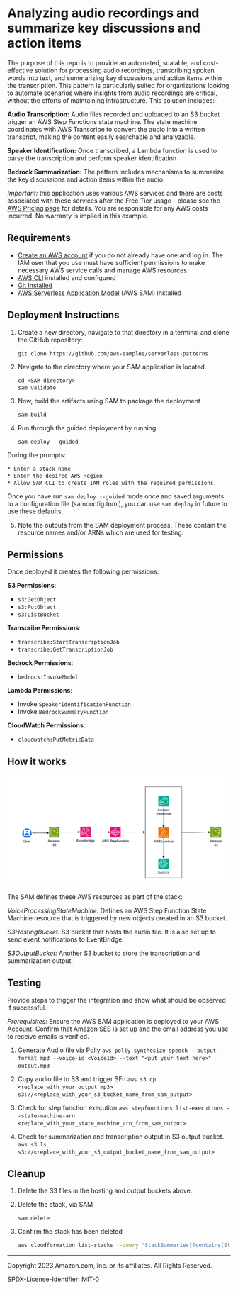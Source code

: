 # Analyzing audio recordings and summarize key discussions and action items

The purpose of this repo is to provide an automated, scalable, and cost-effective solution for processing audio recordings, transcribing spoken words into text, and summarizing key discussions and action items within the transcription. This pattern is particularly suited for organizations looking to automate scenarios where insights from audio recordings are critical, without the efforts of maintaining infrastructure. This solution includes:

**Audio Transcription:** Audio files recorded and uploaded to an S3 bucket trigger an AWS Step Functions state machine. The state machine coordinates with AWS Transcribe to convert the audio into a written transcript, making the content easily searchable and analyzable.

**Speaker Identification:** Once transcribed, a Lambda function is used to parse the transcription and perform speaker identification

**Bedrock Summarization:** The pattern includes mechanisms to summarize the key discussions and action items within the audio. 

*Important:* this application uses various AWS services and there are costs associated with these services after the Free Tier usage - please see the [AWS Pricing page](https://aws.amazon.com/pricing/) for details. You are responsible for any AWS costs incurred. No warranty is implied in this example.

## Requirements

* [Create an AWS account](https://portal.aws.amazon.com/gp/aws/developer/registration/index.html) if you do not already have one and log in. The IAM user that you use must have sufficient permissions to make necessary AWS service calls and manage AWS resources.
* [AWS CLI](https://docs.aws.amazon.com/cli/latest/userguide/install-cliv2.html) installed and configured
* [Git Installed](https://git-scm.com/book/en/v2/Getting-Started-Installing-Git)
* [AWS Serverless Application Model](https://docs.aws.amazon.com/serverless-application-model/latest/developerguide/serverless-sam-cli-install.html) (AWS SAM) installed

## Deployment Instructions

1. Create a new directory, navigate to that directory in a terminal and clone the GitHub repository:
    
    ``` 
    git clone https://github.com/aws-samples/serverless-patterns
    ```
2. Navigate to the directory where your SAM application is located. 

    ```
    cd <SAM-directory>
    sam validate 
    ```
3. Now, build the artifacts using SAM to package the deployment

    ```
    sam build
    ```

4. Run through the guided deployment by running

    ```
    sam deploy --guided 

    ```
During the prompts:

    * Enter a stack name
    * Enter the desired AWS Region
    * Allow SAM CLI to create IAM roles with the required permissions.

Once you have run `sam deploy --guided` mode once and saved arguments to a configuration file (samconfig.toml), you can use `sam deploy` in future to use these defaults.

5. Note the outputs from the SAM deployment process. These contain the resource names and/or ARNs which are used for testing.

## Permissions

Once deployed it creates the following permissions:

**S3 Permissions**:
- `s3:GetObject`
- `s3:PutObject`
- `s3:ListBucket`

**Transcribe Permissions**:
- `transcribe:StartTranscriptionJob`
- `transcribe:GetTranscriptionJob`

**Bedrock Permissions**:
- `bedrock:InvokeModel`

**Lambda Permissions**:
- Invoke `SpeakerIdentificationFunction`
- Invoke `BedrockSummaryFunction`

**CloudWatch Permissions**:
- `cloudwatch:PutMetricData`

## How it works

![architecture_diagram](./audio-summarizer/images/architecture.png)

The SAM defines these AWS resources as part of the stack: 

*VoiceProcessingStateMachine:* Defines an AWS Step Function State Machine resource that is triggered by new objects created in an S3 bucket. 

*S3HostingBucket:* S3 bucket that hosts the audio file. It is also set up to send event notifications to EventBridge. 

*S3OutputBucket:* Another S3 bucket to store the transcription and summarization output. 

## Testing

Provide steps to trigger the integration and show what should be observed if successful.

*Prerequisites:* Ensure the AWS SAM application is deployed to your AWS Account. Confirm that Amazon SES is set up and the email address you use to receive emails is verified. 

1. Generate Audio file via Polly 
    ``` aws polly synthesize-speech --output-format mp3 --voice-id <VoiceId> --text "<put your text here>" output.mp3 ```

2. Copy audio file to S3 and trigger SFn 
    ```aws s3 cp <replace_with_your_output_mp3> s3://<replace_with_your_s3_bucket_name_from_sam_output>```

3. Check for step function execution 
    ```aws stepfunctions list-executions --state-machine-arn <replace_with_your_state_machine_arn_from_sam_output>```

4. Check for summarization and transcription output in S3 output bucket. 
    ```aws s3 ls s3://<replace_with_your_s3_output_bucket_name_from_sam_output>```


## Cleanup
 
1. Delete the S3 files in the hosting and output buckets above.

2. Delete the stack, via SAM
    ```
    sam delete
    ```
3. Confirm the stack has been deleted
    ```bash
    aws cloudformation list-stacks --query "StackSummaries[?contains(StackName,'STACK_NAME')].StackStatus"
    ```
    
----
Copyright 2023 Amazon.com, Inc. or its affiliates. All Rights Reserved.

SPDX-License-Identifier: MIT-0
